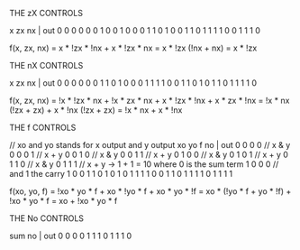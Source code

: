 THE zX CONTROLS

x	zx	nx   | out
0   0   0      0
0	0	1      0
0	1	0	   0
0	1	1	   0
1	0	0	   1
1   0   1      1
1   1   0      0
1   1   1      0

f(x, zx, nx) = x * !zx * !nx + x * !zx * nx
			 = x * !zx (!nx + nx)
			 = x * !zx

THE nX CONTROLS

x	zx	nx   | out
0   0   0      0
0	0	1      1
0	1	0	   0
0	1	1	   1
1	0	0	   1
1   0   1      0
1   1   0      1
1   1   1      0

f(x, zx, nx) = !x * !zx * nx + !x * zx * nx + x * !zx * !nx + x * zx * !nx
			 = !x * nx (!zx + zx) + x * !nx (!zx + zx)
			 = !x * nx + x * !nx

THE f CONTROLS

// xo and yo stands for x output and y output
xo	yo	f   no	|	out
0   0   0   0			// x & y   
0	0	0   1 	    	// x + y
0	0	1	0   		// x & y
0	0	1	1   		// x + y
0	1	0	0 			// x & y
0   1   0   1 			// x + y
0   1   1   0 			// x & y
0   1   1   1 			// x + y -> 1 + 1 = 10 where 0 is the sum term
1	0	0	0			//					and 1 the carry
1	0	0	1
1	0	1	0
1	0	1	1
1	1	0	0
1	1	0	1
1	1	1	0
1	1	1	1

f(xo, yo, f) = !xo * yo * f + xo * !yo * f + xo * yo * !f
			 = xo * (!yo * f + yo * !f) + !xo * yo * f
			 = xo + !xo * yo * f

THE No CONTROLS

sum   no   | out
0	  0		 0
0     1		 1
1     0		 1
1     1		 0

